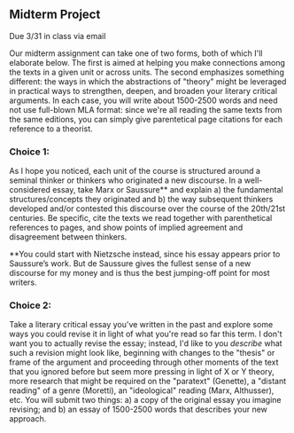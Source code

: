 ## Midterm Project

Due 3/31 in class via email

Our midterm assignment can take one of two forms, both of which I'll elaborate below. The first is aimed at helping you make connections among the texts in a given unit or across units. The second emphasizes something different: the ways in which the abstractions of "theory" might be leveraged in practical ways to strengthen, deepen, and broaden your literary critical arguments. In each case, you will write about 1500-2500 words and need not use full-blown MLA format: since we're all reading the same texts from the same editions, you can simply give parentetical page citations for each reference to a theorist.

### Choice 1: 

As I hope you noticed, each unit of the course is structured around a seminal thinker or thinkers who originated a new discourse. In a well-considered essay, take Marx or Saussure** and explain a) the fundamental structures/concepts they originated and  b)	the way subsequent thinkers developed and/or contested this discourse over the course of the 20th/21st centuries. Be specific, cite the texts we read together with parenthetical references to pages, and show points of implied agreement and disagreement between thinkers.

**You could start with Nietzsche instead, since his essay appears prior to Saussure’s work. But de Saussure gives the fullest sense of a new discourse for my money and is thus the best jumping-off point for most writers.

### Choice 2:

Take a literary critical essay you've written in the past and explore some ways you could revise it in light of what you're read so far this term. I don't want you to actually revise the essay; instead, I'd like to you *describe* what such a revision might look like, beginning with changes to the "thesis" or frame of the argument and proceeding through other moments of the text that you ignored before but seem more pressing in light of X or Y theory, more research that might be required on the "paratext" (Genette), a "distant reading" of a genre (Moretti), an "ideological" reading (Marx, Althusser), etc. You will submit two things: a) a copy of the original essay you imagine revising; and b) an essay of 1500-2500 words that describes your new approach.
